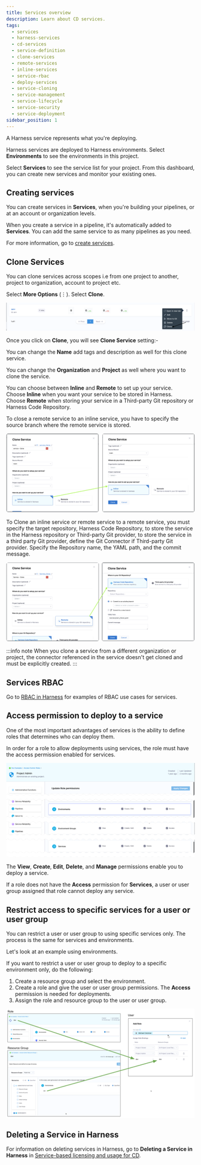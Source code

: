```yaml
---
title: Services overview
description: Learn about CD services.
tags:
  - services
  - harness-services
  - cd-services
  - service-definition
  - clone-services
  - remote-services
  - inline-services
  - service-rbac
  - deploy-services
  - service-cloning
  - service-management
  - service-lifecycle
  - service-security
  - service-deployment
sidebar_position: 1
---
```


A Harness service represents what you're deploying. 

Harness services are deployed to Harness environments. Select **Environments** to see the environments in this project.

Select **Services** to see the service list for your project. From this dashboard, you can create new services and monitor your existing ones.

## Creating services

You can create services in **Services**, when you're building your pipelines, or at an account or organization levels. 

When you create a service in a pipeline, it's automatically added to **Services**. You can add the same service to as many pipelines as you need. 

For more information, go to [create services](/docs/continuous-delivery/x-platform-cd-features/services/create-services).

## Clone Services

You can clone services across scopes i.e from one project to another, project to organization, account to project etc.

Select **More Options** (&vellip;).
Select **Clone**.

![](./static/clone_option_service_inline.png)

Once you click on **Clone**, you will see **Clone Service** setting:-

You can change the **Name** add tags and description as well for this clone service.

You can change the **Organization** and **Project** as well where you want to clone the service.

You can choose between **Inline** and **Remote** to set up your service. Choose **Inline** when you want your service to be stored in Harness. Choose **Remote** when storing your service in a Third-party Git repository or Harness Code Repository.

To close a remote service to an inline service, you have to specify the source branch where the remote service is stored.

![](./static/clone_service_remote_to_inline.png)

To Clone an inline service or remote service to a remote service, you must specify the target repository, Harness Code Repository, to store the service in the Harness repository or Third-party Git provider, to store the service in a third party Git provider, define the Git Connector if Third-party Git provider. Specify the Repository name, the YAML path, and the commit message.

![](./static/clone_option_service_remote.png)

:::info note
When you clone a service from a different organization or project, the connector referenced in the service doesn't get cloned and must be explicitly created.
:::

## Services RBAC

Go to [RBAC in Harness](/docs/platform/role-based-access-control/rbac-in-harness) for examples of RBAC use cases for services.

## Access permission to deploy to a service

One of the most important advantages of services is the ability to define roles that determines who can deploy them.

In order for a role to allow deployments using services, the role must have the access permission enabled for services.

![](./static/services-and-environments-overview-21.png)

The **View**, **Create**, **Edit**, **Delete**, and **Manage** permissions enable you to deploy a service.

If a role does not have the **Access** permission for **Services**, a user or user group assigned that role cannot deploy any service.

## Restrict access to specific services for a user or user group

You can restrict a user or user group to using specific services only. The process is the same for services and environments. 

Let's look at an example using environments.

If you want to restrict a user or user group to deploy to a specific environment only, do the following:

1. Create a resource group and select the environment.
2. Create a role and give the user or user group permissions. The **Access** permission is needed for deployments.
3. Assign the role and resource group to the user or user group.

![](./static/services-and-environments-overview-22.png)


## Deleting a Service in Harness

For information on deleting services in Harness, go to **Deleting a Service in Harness** in [Service-based licensing and usage for CD](/docs/continuous-delivery/get-started/service-licensing-for-cd/).

